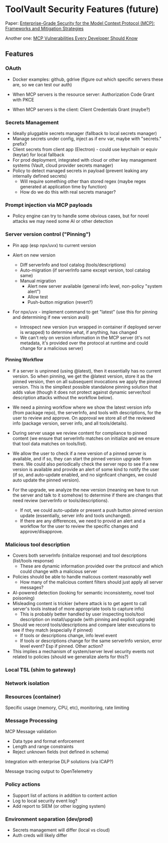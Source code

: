 # ToolVault Security Features (future)

Paper: [Enterprise-Grade Security for the Model Context Protocol (MCP): Frameworks and Mitigation Strategies](https://arxiv.org/html/2504.08623v1)

Another one: [MCP Vulnerabilities Every Developer Should Know](https://composio.dev/blog/mcp-vulnerabilities-every-developer-should-know)

## Features

### OAuth

- Docker examples: github, gdrive (figure out which specific servers these are, so we can test our auth)

- When MCP servers is the resource server: Authorization Code Grant with PKCE 
- When MCP servers is the client: Client Credentials Grant (maybe?)

### Secrets Management

- Ideally pluggable secrets manager (fallback to local secrets manager)
- Manage secrets under config, inject as if env var, maybe with "secrets." prefix?
- Client secrets from client app (Electron) - could use keychain or equiv (keytar) for local fallback
- For prod deployment, integrated with cloud or other key management systems (Vault, cloud provider secrets manager)
- Policy to detect managed secrets in payload (prevent leaking any internally defined secrets)
  - Will require something other than stored regex (maybe regex generated at application time by function)
  - How do we do this with real secrets manager?

### Prompt injection via MCP payloads

- Policy engine can try to handle some obvious cases, but for novel attacks we may need some AI or other detection

### Server version control ("Pinning")

- Pin app (esp npx/uvx) to current version
- Alert on new version
  - Diff serverInfo and tool catalog (tools/descriptions)
  - Auto-migration (if serverInfo same except version, tool catalog same)
  - Manual migration
    - Alert new server available (general info level, non-policy "system alert")
    - Allow test
    - Push-button migration (revert?)

- For npx/uvx - implement command to get "latest" (use this for pinning and determining if new version avail)
  - Introspect new version (run wrapped in container if deployed server is wrapped) to determine what, if anything, has changed
  - We can't rely on version information in the MCP server (it's not metadata, it's provided over the protocol at runtime and could change for a malicious server)

#### Pinning Workflow

- If a server is unpinned (using @latest), then it essentially has no current version.  So when pinning, we get the @latest version,
  store it as the pinned version, then on all subsequent invocations we apply the pinned version.  This is the simpllest possible 
  standalone pinning solution that adds value (though it does not protect against dynamic server/tool description attacks without
  the workflow below).
  
- We need a pinning workflow where we show the latest version info (from package repo), the serverInfo, and tools with descriptions,
  for the user to review and approve.  On approval we store all of the reviewed info (package version, server info, and all tools/details).  
  
- During server usage we review content for compliance to pinned content (we ensure that serverInfo matches on initialize and we ensure
  that tool data matches on tools/list).
  
- We allow the user to check if a new version of a pinned server is available, and if so, they can start the pinned version upgrade from 
  there.  We could also periodically check the server repo to see if a new version is available and provide an alert of some kind to notify
  the user (if so, and auto-update enabled, and no signficant changes, we could auto update the pinned version).

- For the upgrade, we analyze the new version (meaning we have to run the server and talk to it somehow) to determine if there are changes
  that need review (serverInfo or tools/descriptions).
  - If not, we could auto-update or present a push button pinned version update (essentially, server info and tools unchanged).
  - If there are any differences, we need to provid an alert and a workflow for the user to review the specific changes and approve/disapprove.

### Malicious tool description

- Covers both serverInfo (initialize response) and tool descriptions (list/tools response)
  - These are dynamic information provided over the protocol and which could change with a malicious server
- Policies should be able to handle malicous content reasonably well
  - How many of the malicious content filters should just apply all server messages?
- AI-powered detection (looking for semantic inconsistenty, novel tool poisoning)
- Misleading content is trickier (where attack is to get agent to call server's tools instead of more appropriate tools to capture info)
  - This is probably better handled by user inspecting tools/tool description on install/upgrade (with pinning and explicit upgrade)
- Should we record tools/descriptions and compare later executions to see if they match (especially if pinned)
  - If tools or descriptions change, info level event
  - If tools or descriptions change for the same serverInfo version, error level event?  Esp if pinned. Other action?
- This implies a mechanism of system/server level security events not related to policies (should we generalize alerts for this?)

### Local TSL (shim to gateway)

### Network isolation

### Resources (container)

Specific usage (memory, CPU, etc), monitoring, rate limiting

### Message Processing

MCP Message validation
- Data type and format enforcement
- Length and range constraints
- Reject unknown fields (not defined in schema)

Integration with enterprise DLP solutions (via ICAP?)

Message tracing output to OpenTelemetry

### Policy actions

- Support list of actions in addition to content action
- Log to local security event log?
- Add report to SIEM (or other logging system)

### Environment separation (dev/prod)

- Secrets management will differ (local vs cloud)
- Auth creds will likely differ